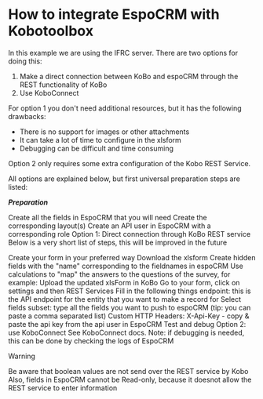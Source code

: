 
# How to integrate EspoCRM with Kobotoolbox 

In this example we are using the IFRC server. 
There are two options for doing this:

1. Make a direct connection between KoBo and espoCRM through the REST functionality of KoBo
2. Use KoboConnect
   
For option 1 you don't need additional resources, but it has the following drawbacks:

- There is no support for images or other attachments
- It can take a lot of time to configure in the xlsform
- Debugging can be difficult and time consuming
  
Option 2 only requires some extra configuration of the Kobo REST Service.

All options are explained below, but first universal preparation steps are listed:

***Preparation*** 

Create all the fields in EspoCRM that you will need
Create the corresponding layout(s)
Create an API user in EspoCRM with a corresponding role
Option 1: Direct connection through KoBo REST service
Below is a very short list of steps, this will be improved in the future

Create your form in your preferred way
Download the xlsform
Create hidden fields with the "name" corresponding to the fieldnames in espoCRM
Use calculations to "map" the answers to the questions of the survey, for example:
Upload the updated xlsForm in KoBo
Go to your form, click on settings and then REST Services
Fill in the following things
endpoint: this is the API endpoint for the entity that you want to make a record for
Select fields subset: type all the fields you want to push to espoCRM (tip: you can paste a comma separated list)
Custom HTTP Headers: X-Api-Key - copy & paste the api key from the api user in EspoCRM
Test and debug
Option 2: use KoboConnect
See KoboConnect docs. Note: if debugging is needed, this can be done by checking the logs of EspoCRM

Warning

Be aware that boolean values are not send over the REST service by Kobo Also, fields in EspoCRM cannot be Read-only, because it doesnot allow the REST service to enter information
